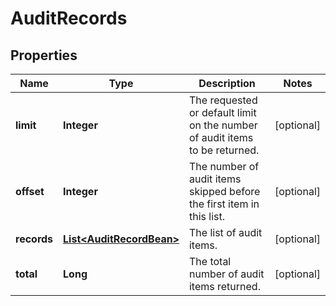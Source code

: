# AuditRecords

## Properties
Name | Type | Description | Notes
------------ | ------------- | ------------- | -------------
**limit** | **Integer** | The requested or default limit on the number of audit items to be returned. |  [optional]
**offset** | **Integer** | The number of audit items skipped before the first item in this list. |  [optional]
**records** | [**List&lt;AuditRecordBean&gt;**](AuditRecordBean.md) | The list of audit items. |  [optional]
**total** | **Long** | The total number of audit items returned. |  [optional]
